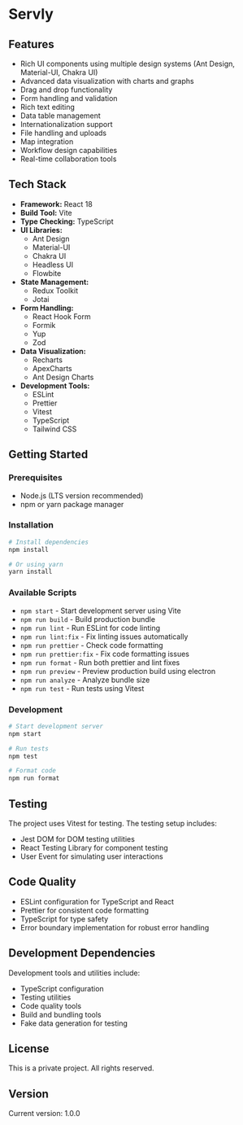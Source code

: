 # Servly



## Features

- Rich UI components using multiple design systems (Ant Design, Material-UI, Chakra UI)
- Advanced data visualization with charts and graphs
- Drag and drop functionality
- Form handling and validation
- Rich text editing
- Data table management
- Internationalization support
- File handling and uploads
- Map integration
- Workflow design capabilities
- Real-time collaboration tools

## Tech Stack

- **Framework:** React 18
- **Build Tool:** Vite
- **Type Checking:** TypeScript
- **UI Libraries:**
  - Ant Design
  - Material-UI
  - Chakra UI
  - Headless UI
  - Flowbite
- **State Management:**
  - Redux Toolkit
  - Jotai
- **Form Handling:**
  - React Hook Form
  - Formik
  - Yup
  - Zod
- **Data Visualization:**
  - Recharts
  - ApexCharts
  - Ant Design Charts
- **Development Tools:**
  - ESLint
  - Prettier
  - Vitest
  - TypeScript
  - Tailwind CSS

## Getting Started

### Prerequisites

- Node.js (LTS version recommended)
- npm or yarn package manager

### Installation

```bash
# Install dependencies
npm install

# Or using yarn
yarn install
```

### Available Scripts

- `npm start` - Start development server using Vite
- `npm run build` - Build production bundle
- `npm run lint` - Run ESLint for code linting
- `npm run lint:fix` - Fix linting issues automatically
- `npm run prettier` - Check code formatting
- `npm run prettier:fix` - Fix code formatting issues
- `npm run format` - Run both prettier and lint fixes
- `npm run preview` - Preview production build using electron
- `npm run analyze` - Analyze bundle size
- `npm run test` - Run tests using Vitest

### Development

```bash
# Start development server
npm start

# Run tests
npm test

# Format code
npm run format
```
## Testing

The project uses Vitest for testing. The testing setup includes:
- Jest DOM for DOM testing utilities
- React Testing Library for component testing
- User Event for simulating user interactions

## Code Quality

- ESLint configuration for TypeScript and React
- Prettier for consistent code formatting
- TypeScript for type safety
- Error boundary implementation for robust error handling


## Development Dependencies

Development tools and utilities include:
- TypeScript configuration
- Testing utilities
- Code quality tools
- Build and bundling tools
- Fake data generation for testing

## License

This is a private project. All rights reserved.

## Version

Current version: 1.0.0